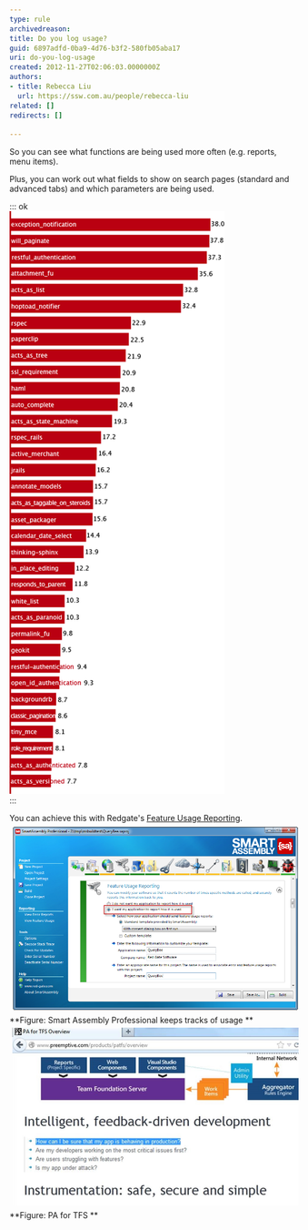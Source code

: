 ```yaml
---
type: rule
archivedreason: 
title: Do you log usage?
guid: 6897adfd-0ba9-4d76-b3f2-580fb05aba17
uri: do-you-log-usage
created: 2012-11-27T02:06:03.0000000Z
authors:
- title: Rebecca Liu
  url: https://ssw.com.au/people/rebecca-liu
related: []
redirects: []

---
```


So you can see what functions are being used more often (e.g. reports, menu items).

<!--endintro-->
 Plus, you can work out what fields to show on search pages (standard and advanced tabs) and which parameters are being used. 

::: ok  
![Figure: Keep track of what terms are searched most often](../../assets/GoodLogUsage.png)  
:::

You can achieve this with Redgate's [Feature Usage Reporting](http://www.red-gate.com/products/dotnet-development/smartassembly/).
<img alt="logusage-smartassembly.png" src="logusage-smartassembly.png" style="margin:5px;width:650px;"> **Figure: Smart Assembly Professional keeps tracks of usage
** <img alt="logusage-pafortfs.jpg" src="logusage-pafortfs.jpg" style="margin:5px;width:650px;"> **Figure: PA for TFS
**
